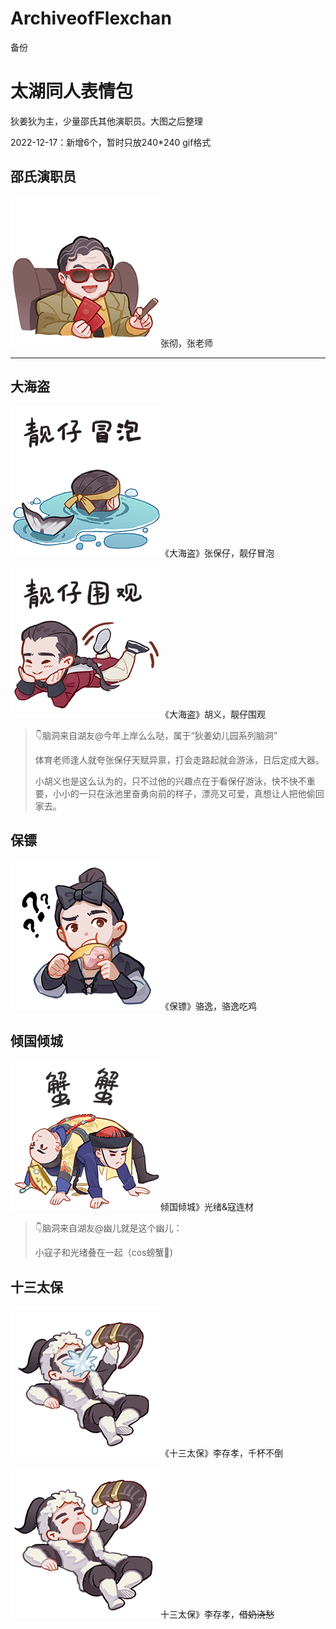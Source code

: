 # ArchiveofFlexchan
备份

# 太湖同人表情包

狄姜狄为主，少量邵氏其他演职员。大图之后整理

2022-12-17：新增6个，暂时只放240*240 gif格式

## 邵氏演职员

![给你红包](太湖同人表情包/给你红包.gif)张彻，张老师

---

## 大海盗

 ![靓仔冒泡](太湖同人表情包/靓仔冒泡.gif)《大海盗》张保仔，靓仔冒泡

![靓仔围观](太湖同人表情包/靓仔围观.gif)《大海盗》胡义，靓仔围观

> 👇脑洞来自湖友@今年上岸么么哒，属于“狄姜幼儿园系列脑洞”
>
> 体育老师逢人就夸张保仔天赋异禀，打会走路起就会游泳，日后定成大器。
>
> 小胡义也是这么认为的，只不过他的兴趣点在于看保仔游泳，快不快不重要，小小的一只在泳池里奋勇向前的样子，漂亮又可爱，真想让人把他偷回家去。

## 保镖

![骆逸吃鸡](太湖同人表情包/骆逸吃鸡.gif)《保镖》骆逸，骆逸吃鸡

## 倾国倾城

![蟹蟹](太湖同人表情包/蟹蟹.gif)倾国倾城》光绪&寇连材

> 👇脑洞来自湖友@幽儿就是这个幽儿：
>
> 小寇子和光绪叠在一起（cos螃蟹🦀)

## 十三太保



![千杯不倒](太湖同人表情包/千杯不倒.gif)《十三太保》李存孝，千杯不倒

![借奶浇愁](太湖同人表情包/借奶浇愁.gif)十三太保》李存孝，~~借奶浇愁~~
